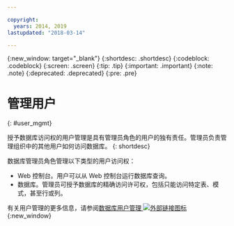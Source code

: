 ```yaml
---

copyright:
  years: 2014, 2019
lastupdated: "2018-03-14"

---
```


<!-- Attribute definitions --> 
{:new_window: target="_blank"}
{:shortdesc: .shortdesc}
{:codeblock: .codeblock}
{:screen: .screen}
{:tip: .tip}
{:important: .important}
{:note: .note}
{:deprecated: .deprecated}
{:pre: .pre}

# 管理用户
{: #user_mgmt}

授予数据库访问权的用户管理是具有管理员角色的用户的独有责任。管理员负责管理组织中的其他用户如何访问数据库。
{: shortdesc}

数据库管理员角色管理以下类型的用户访问权： 
* Web 控制台。用户可以从 Web 控制台运行数据库查询。
* 数据库。管理员可授予数据库的精确访问许可权，包括只能访问特定表、模式，甚至行或列。 

有关用户管理的更多信息，请参阅[数据库用户管理 ![外部链接图标](../../icons/launch-glyph.svg "外部链接图标")](https://www.ibm.com/support/knowledgecenter/SS6NHC/com.ibm.swg.im.dashdb.security.doc/doc/user_mgmnt.html){:new_window}
